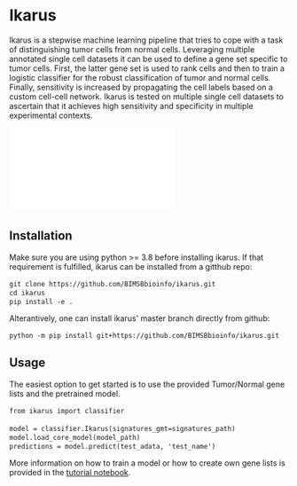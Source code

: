 # Ikarus
Ikarus is a stepwise machine learning pipeline that tries to cope with a task of distinguishing tumor cells from normal cells. Leveraging multiple annotated single cell datasets it can be used to define a gene set specific to tumor cells. First, the latter gene set is used to rank cells and then to train a logistic classifier for the robust classification of tumor and normal cells. Finally, sensitivity is increased by propagating the cell labels based on a custom cell-cell network. Ikarus is tested on multiple single cell datasets to ascertain that it achieves high sensitivity and specificity in multiple experimental contexts. 

![Chema](ikarus_schema.pdf)

## Installation
Make sure you are using python >= 3.8 before installing ikarus. If that requirement is fulfilled, ikarus can be installed from a gitthub repo:
```
git clone https://github.com/BIMSBbioinfo/ikarus.git
cd ikarus
pip install -e .
```
Alterantively, one can install ikarus' master branch directly from github:
```
python -m pip install git+https://github.com/BIMSBbioinfo/ikarus.git
```

## Usage
The easiest option to get started is to use the provided Tumor/Normal gene lists and the pretrained model.
```
from ikarus import classifier

model = classifier.Ikarus(signatures_gmt=signatures_path)
model.load_core_model(model_path)
predictions = model.predict(test_adata, 'test_name')
```

More information on how to train a model or how to create own gene lists is provided in the [tutorial notebook](tutorial.ipynb).
